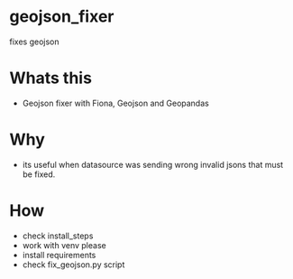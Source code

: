 # geojson_fixer
fixes geojson

# Whats this
- Geojson fixer with Fiona, Geojson and Geopandas

# Why
- its useful when datasource was sending wrong invalid jsons that must be fixed.

# How
- check install_steps
- work with venv please
- install requirements
- check fix_geojson.py script